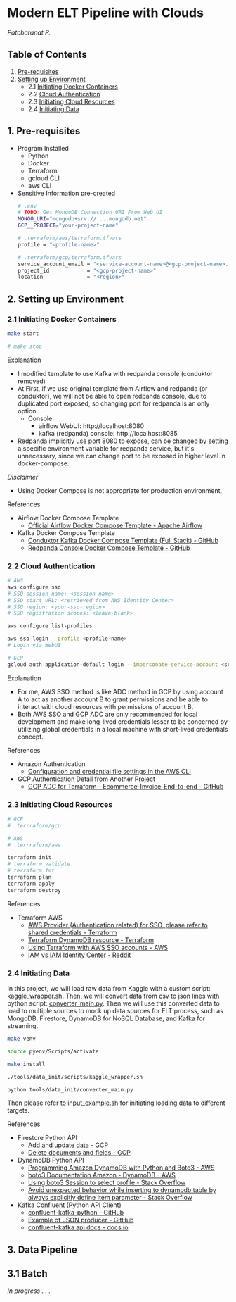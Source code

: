 # Modern ELT Pipeline with Clouds

*Patcharanat P.*

## Table of Contents

1. [Pre-requisites](#1-prerequisites)
2. [Setting up Environment](#2-setting-up-environment)
    - 2.1 [Initiating Docker Containers](#21-initiating-docker-containers)
    - 2.2 [Cloud Authentication](#22-cloud-authentication)
    - 2.3 [Initiating Cloud Resources](#23-initiating-cloud-resources)
    - 2.4 [Initiating Data](#24-initiating-data)

## 1. Pre-requisites

- Program Installed
    - Python
    - Docker
    - Terraform
    - gcloud CLI
    - aws CLI
- Sensitive Information pre-created
    ```bash
    # .env
    # TODO: Get MongoDB Connection URI From Web UI
    MONGO_URI="mongodb+srv://....mongodb.net"
    GCP__PROJECT="your-project-name"
    ```
    ```bash
    # .terraform/aws/terraform.tfvars
    profile = "<profile-name>"
    ```
    ```bash
    # .terraform/gcp/terraform.tfvars
    service_account_email = "<service-account-name>@<gcp-project-name>.iam.gserviceaccount.com"
    project_id            = "<gcp-project-name>"
    location              = "<region>"
    ```

## 2. Setting up Environment

### 2.1 Initiating Docker Containers

```bash
make start

# make stop
```
Explanation
- I modified template to use Kafka with redpanda console (conduktor removed)
- At First, if we use original template from Airflow and redpanda (or conduktor), we will not be able to open redpanda console, due to duplicated port exposed, so changing port for redpanda is an only option.
    - Console
        - airflow WebUI: http://localhost:8080
        - kafka (redpanda) console: http://localhost:8085
- Redpanda implicitly use port 8080 to expose, can be changed by setting a specific environment variable for redpanda service, but it's unnecessary, since we can change port to be exposed in higher level in docker-compose.

*Disclaimer*
- Using Docker Compose is not appropriate for production environment.

References
- Airflow Docker Compose Template
    - [Official Airflow Docker Compose Template - Apache Airflow](https://airflow.apache.org/docs/apache-airflow/2.10.5/docker-compose.yaml)
- Kafka Docker Compose Template
    - [Conduktor Kafka Docker Compose Template (Full Stack) - GitHub](https://github.com/conduktor/kafka-stack-docker-compose/blob/master/full-stack.yml)
    - [Redpanda Console Docker Compose Template - GitHub](https://github.com/redpanda-data/console/blob/master/docs/local/docker-compose.yaml)

### 2.2 Cloud Authentication

```bash
# AWS
aws configure sso
# SSO session name: <session-name>
# SSO start URL: <retrieved from AWS Identity Center>
# SSO region: <your-sso-region>
# SSO registration scopes: <leave-blank>

aws configure list-profiles

aws sso login --profile <profile-name>
# Login via WebUI

# GCP
gcloud auth application-default login --impersonate-service-account <service-account-name>@<gcp-project-name>.iam.gserviceaccount.com
```

Explanation
- For me, AWS SSO method is like ADC method in GCP by using account A to act as another account B to grant permissions and be able to interact with cloud resources with permissions of account B.
- Both AWS SSO and GCP ADC are only recommended for local development and make long-lived credentials lesser to be concerned by utilizing global credentials in a local machine with short-lived credentials concept.

References
- Amazon Authentication
    - [Configuration and credential file settings in the AWS CLI](https://docs.aws.amazon.com/cli/latest/userguide/cli-configure-files.html)
- GCP Authentication Detail from Another Project
    - [GCP ADC for Terraform - Ecommerce-Invoice-End-to-end - GitHub](https://github.com/patcha-ranat/Ecommerce-Invoice-End-to-end?tab=readme-ov-file#222-gcp-adc-for-terraform)

### 2.3 Initiating Cloud Resources

```bash
# GCP
# .terrraform/gcp

# AWS
# .terrraform/aws

terraform init
# terraform validate
# terraform fmt
terraform plan
terraform apply
terraform destroy
```

References
- Terraform AWS
    - [AWS Provider (Authentication related) for SSO, please refer to shared credentials - Terraform](https://registry.terraform.io/providers/hashicorp/aws/latest/docs)
    - [Terraform DynamoDB resource - Terraform ](https://registry.terraform.io/providers/hashicorp/aws/latest/docs/resources/dynamodb_table)
    - [Using Terraform with AWS SSO accounts - AWS](https://repost.aws/questions/QUgd8bMJKIRRqgSof0ksVKbA/using-terraform-with-aws-sso-accounts)
    - [IAM vs IAM Identity Center - Reddit](https://www.reddit.com/r/aws/comments/14j4wmn/iam_or_iam_identity_center/)

### 2.4 Initiating Data

In this project, we will load raw data from Kaggle with a custom script: [kaggle_wrapper.sh](./tools/data_init/scripts/kaggle_wrapper.sh). Then, we will convert data from csv to json lines with python script: [converter_main.py](./tools/data_init/converter_main.py). Then we will use this converted data to load to multiple sources to mock up data sources for ELT process, such as MongoDB, Firestore, DynamoDB for NoSQL Database, and Kafka for streaming.

```bash
make venv

source pyenv/Scripts/activate

make install

./tools/data_init/scripts/kaggle_wrapper.sh

python tools/data_init/converter_main.py
```

Then please refer to [input_example.sh](./tools/data_init/scripts/input_example.sh) for initiating loading data to different targets.

References
- Firestore Python API
    - [Add and update data - GCP](https://cloud.google.com/firestore/docs/manage-data/add-data#pythonasync_6)
    - [Delete documents and fields - GCP](https://cloud.google.com/firestore/docs/manage-data/delete-data)
- DynamoDB Python API
    - [Programming Amazon DynamoDB with Python and Boto3 - AWS](https://docs.aws.amazon.com/amazondynamodb/latest/developerguide/programming-with-python.html)
    - [boto3 Documentation Amazon - DynamoDB - AWS](https://boto3.amazonaws.com/v1/documentation/api/latest/guide/dynamodb.html)
    - [Using boto3 Session to select profile - Stack Overflow](https://stackoverflow.com/questions/33378422/how-to-choose-an-aws-profile-when-using-boto3-to-connect-to-cloudfront)
    - [Avoid unexpected behavior while inserting to dynamodb table by always explicitly define Item parameter - Stack Overflow](https://stackoverflow.com/questions/63615560/boto3-dynamodb-put-item-error-only-accepts-keyword-arguments)
- Kafka Confluent (Python API Client)
    - [confluent-kafka-python - GitHub](https://github.com/confluentinc/confluent-kafka-python/tree/master)
    - [Example of JSON producer - GitHub](https://github.com/confluentinc/confluent-kafka-python/blob/master/examples/json_producer.py)
    - [confluent-kafka api docs - docs.io](https://docs.confluent.io/platform/current/clients/confluent-kafka-python/html/index.html)

## 3. Data Pipeline

## 3.1 Batch

*In progress . . .*